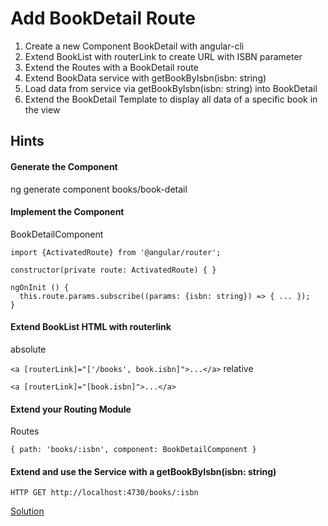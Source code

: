 # Add BookDetail Route
1. Create a new Component BookDetail with angular-cli
2. Extend BookList with routerLink to create URL with ISBN parameter
3. Extend the Routes with a BookDetail route
4. Extend BookData service with getBookByIsbn(isbn: string)
5. Load data from service via getBookByIsbn(isbn: string) into BookDetail
6. Extend the BookDetail Template to display all data of a specific book in the view

## Hints

#### Generate the Component

ng generate component books/book-detail
#### Implement the Component
BookDetailComponent

```
import {ActivatedRoute} from '@angular/router';

constructor(private route: ActivatedRoute) { }
```
```
ngOnInit () {
  this.route.params.subscribe((params: {isbn: string}) => { ... });
}
```

#### Extend BookList HTML with routerlink
absolute

`<a [routerLink]="['/books', book.isbn]">...</a>`
relative

`<a [routerLink]="[book.isbn]">...</a>`
#### Extend your Routing Module
Routes

`{ path: 'books/:isbn', component: BookDetailComponent }`
#### Extend and use the Service with a getBookByIsbn(isbn: string)

`HTTP GET http://localhost:4730/books/:isbn`

[Solution](https://stackblitz.com/github/angularjs-de/angular-workshop/tree/Add-BookDetail-Route)
